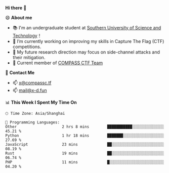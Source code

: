 **Hi there** 👋


😄 **About me**

- 📚 I'm an undergraduate student at [Southern University of Science and Technology](https://www.sustech.edu.cn)！
- 🌱 I’m currently working on improving my skills in Capture The Flag (CTF) competitions.
- 🔭 My future research direction may focus on side-channel attacks and their mitigation.
- 🚩 Current member of [COMPASS CTF Team](https://blog.compassc.tf/) 

👋 **Contact Me**

- 📫 [x@compassc.tf](mailto:x@compassc.tf)
- 📫 [mail@x-d.fun](mailto:mail@x-d.fun)


<!--START_SECTION:waka-->
📊 **This Week I Spent My Time On** 

```text
🕑︎ Time Zone: Asia/Shanghai

💬 Programming Languages: 
Other                    2 hrs 8 mins        ███████████░░░░░░░░░░░░░░   45.21 % 
Python                   1 hr 18 mins        ███████░░░░░░░░░░░░░░░░░░   27.69 % 
JavaScript               23 mins             ██░░░░░░░░░░░░░░░░░░░░░░░   08.19 % 
Rust                     19 mins             ██░░░░░░░░░░░░░░░░░░░░░░░   06.74 % 
PHP                      11 mins             █░░░░░░░░░░░░░░░░░░░░░░░░   04.20 % 
```


<!--END_SECTION:waka-->

